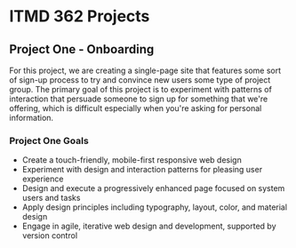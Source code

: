 ITMD 362 Projects
=================
## Project One - Onboarding
For this project, we are creating a single-page site that features some sort of sign-up process to try and convince new users some type of project group. The primary goal of this project is to experiment with patterns of interaction that persuade someone to sign up for something that we're offering, which is difficult especially when you're asking for personal information.
### Project One Goals
* Create a touch-friendly, mobile-first responsive web design
* Experiment with design and interaction patterns for pleasing user experience
* Design and execute a progressively enhanced page focused on system users and tasks
* Apply design principles including typography, layout, color, and material design
* Engage in agile, iterative web design and development, supported by version control 
